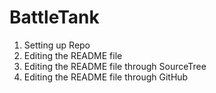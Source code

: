 # BattleTank
01) Setting up Repo
02) Editing the README file
03) Editing the README file through SourceTree
04) Editing the README file through GitHub

